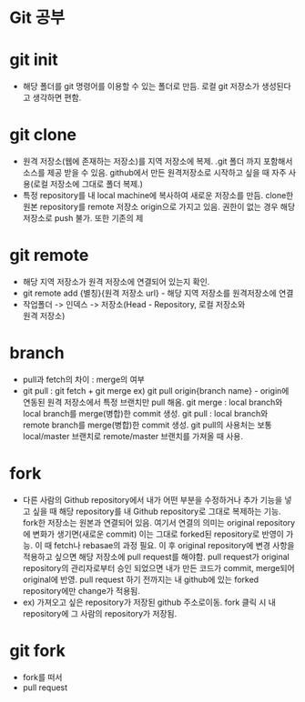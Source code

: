 # Git 공부

# git init 
- 해당 폴더를 git 명령어를 이용할 수 있는 폴더로 만듬.
  로컬 git 저장소가 생성된다고 생각하면 편함.

# git clone
- 원격 저장소(웹에 존재하는 저장소)를 지역 저장소에 복제.
  .git 폴더 까지 포함해서 소스를 제공 받을 수 있음.
  github에서 만든 원격저장소로 시작하고 싶을 때 자주 사용(로컬
  저장소에 그대로 폴더 복제.)
- 특정 repository를 내 local machine에 복사하여 새로운 저장소를 만듬.
  clone한 원본 repository를 remote 저장소 origin으로 가지고 있음. 권한이
  없는 경우 해당 저장소로 push 불가.
  또한 기존의 제

# git remote 
- 해당 지역 저장소가 원격 저장소에 연결되어 있는지 확인.
- git remote add {별칭}{원격 저장소 url} - 해당 지역 저장소를
  원격저장소에 연결
- 작업폴더 -> 인덱스 -> 저장소(Head - Repository, 로컬 저장소와   
  원격 저장소)

# branch
- pull과 fetch의 차이 : merge의 여부
- git pull : git fetch + git merge
  ex) git pull origin{branch name} - origin에 연동된 원격 저장소에서 특정
  브랜치만 pull 해옴.
  git merge : local branch와 local branch를 merge(병합)한 commit 생성.
  git pull : local branch와 remote branch를 merge(병합)한 commit 생성.
  git pull의 사용처는 보통 local/master 브랜치로 remote/master 브랜치를 가져올 때 사용.

# fork
- 다른 사람의 Github repository에서 내가 어떤 부분을 수정하거나 추가 기능을
  넣고 싶을 때 해당 repository를 내 Github repository로 그대로 복제하는
  기능. fork한 저장소는 원본과 연결되어 있음. 여기서 연결의 의미는 original repository에 변화가 생기면(새로운 commit) 이는 그대로 forked된 repository로 반영이 가능. 이 때 fetch나 rebasae의 과정 필요.
  이 후 original repository에 변경 사항을 적용하고 싶으면 해당 저장소에 pull request를 해야함. pull request가 original repository의 관리자로부터
  승인 되었으면 내가 만든 코드가 commit, merge되어 original에 반영. pull
  request 하기 전까지는 내 github에 있는 forked repository에만 change가 적용됨.
- ex) 가져오고 싶은 repository가 저장된 github 주소로이동.
fork 클릭 시 내 repository에 그 사람의 repository가 저장됨.

  
# git fork
- fork를 떠서 
- pull request